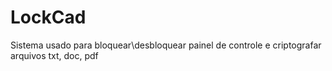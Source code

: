# LockCad
Sistema usado para bloquear\desbloquear painel de controle e criptografar arquivos txt, doc, pdf
